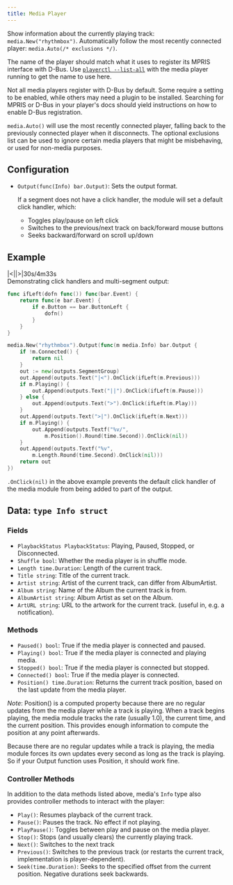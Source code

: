 ```yaml
---
title: Media Player
---
```


Show information about the currently playing track: `media.New("rhythmbox")`.
Automatically follow the most recently connected player: `media.Auto(/* exclusions */)`.

The name of the player should match what it uses to register its MPRIS interface with D-Bus. Use
[`playerctl --list-all`](https://github.com/acrisci/playerctl) with the media player running to get
the name to use here.

Not all media players register with D-Bus by default. Some require a setting to be enabled, while
others may need a plugin to be installed. Searching for MPRIS or D-Bus in your player's docs should
yield instructions on how to enable D-Bus registration.

`media.Auto()` will use the most recently connected player, falling back to the previously connected
player when it disconnects. The optional exclusions list can be used to ignore certain media players
that might be misbehaving, or used for non-media purposes.

## Configuration

* `Output(func(Info) bar.Output)`: Sets the output format.

  If a segment does not have a click handler, the module will set a default click handler, which:
  - Toggles play/pause on left click
  - Switches to the previous/next track on back/forward mouse buttons
  - Seeks backward/forward on scroll up/down

## Example

<div class="module-example-out"><span>|&lt;</span><span>||</span><span>&gt;|</span><span>30s/4m33s</span></div>
Demonstrating click handlers and multi-segment output:

```go
func ifLeft(dofn func()) func(bar.Event) {
	return func(e bar.Event) {
		if e.Button == bar.ButtonLeft {
			dofn()
		}
	}
}

media.New("rhythmbox").Output(func(m media.Info) bar.Output {
	if !m.Connected() {
		return nil
	}
	out := new(outputs.SegmentGroup)
	out.Append(outputs.Text("|<").OnClick(ifLeft(m.Previous)))
	if m.Playing() {
		out.Append(outputs.Text("||").OnClick(ifLeft(m.Pause)))
	} else {
		out.Append(outputs.Text(">").OnClick(ifLeft(m.Play)))
	}
	out.Append(outputs.Text(">|").OnClick(ifLeft(m.Next)))
	if m.Playing() {
		out.Append(outputs.Textf("%v/",
			m.Position().Round(time.Second)).OnClick(nil))
	}
	out.Append(outputs.Textf("%v",
		m.Length.Round(time.Second).OnClick(nil)))
	return out
})
```

`.OnClick(nil)` in the above example prevents the default click handler of the media module from
being added to part of the output.

## Data: `type Info struct`

### Fields

* `PlaybackStatus PlaybackStatus`: Playing, Paused, Stopped, or Disconnected.
* `Shuffle bool`: Whether the media player is in shuffle mode.
* `Length time.Duration`: Length of the current track.
* `Title string`: Title of the current track.
* `Artist string`: Artist of the current track, can differ from AlbumArtist.
* `Album string`: Name of the Album the current track is from.
* `AlbumArtist string`: Album Artist as set on the Album.
* `ArtURL string`: URL to the artwork for the current track. (useful in, e.g. a notification).

### Methods

* `Paused() bool`: True if the media player is connected and paused.
* `Playing() bool`: True if the media player is connected and playing media.
* `Stopped() bool`: True if the media player is connected but stopped.
* `Connected() bool`: True if the media player is connected.
* `Position() time.Duration`: Returns the current track position, based on the last update from the media player.

*Note*: Position() is a computed property because there are no regular updates from the media player
while a track is playing. When a track begins playing, the media module tracks the rate (usually 1.0),
the current time, and the current position. This provides enough information to compute the position at
any point afterwards.

Because there are no regular updates while a track is playing, the media module forces its own updates
every second as long as the track is playing. So if your Output function uses Position, it should work fine.

### Controller Methods

In addition to the data methods listed above, media's `Info` type also provides controller
methods to interact with the player:

* `Play()`: Resumes playback of the current track.
* `Pause()`: Pauses the track. No effect if not playing.
* `PlayPause()`: Toggles between play and pause on the media player.
* `Stop()`: Stops (and usually clears) the currently playing track.
* `Next()`: Switches to the next track
* `Previous()`: Switches to the previous track (or restarts the current track, implementation is player-dependent).
* `Seek(time.Duration)`: Seeks to the specified offset from the current position. Negative durations seek backwards.
